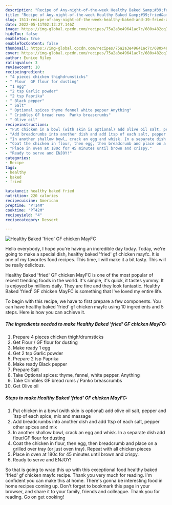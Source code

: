 ```yaml
---
description: "Recipe of Any-night-of-the-week Healthy Baked &amp;#39;fried&amp;#39; GF chicken MayFC"
title: "Recipe of Any-night-of-the-week Healthy Baked &amp;#39;fried&amp;#39; GF chicken MayFC"
slug: 1511-recipe-of-any-night-of-the-week-healthy-baked-and-39-fried-and-39-gf-chicken-mayfc
date: 2022-05-11T02:12:27.146Z
image: https://img-global.cpcdn.com/recipes/75a2a3e49641ac7c/680x482cq70/healthy-baked-fried-gf-chicken-mayfc-recipe-main-photo.jpg
hideToc: false
enableToc: true
enableTocContent: false
thumbnail: https://img-global.cpcdn.com/recipes/75a2a3e49641ac7c/680x482cq70/healthy-baked-fried-gf-chicken-mayfc-recipe-main-photo.jpg
cover: https://img-global.cpcdn.com/recipes/75a2a3e49641ac7c/680x482cq70/healthy-baked-fried-gf-chicken-mayfc-recipe-main-photo.jpg
author: Eunice Riley
ratingvalue: 3
reviewcount: 10
recipeingredient:
- "4 pieces chicken thighdrumsticks"
- " Flour  GF flour for dusting"
- "1 egg"
- "2 tsp Garlic powder"
- "2 tsp Paprika"
- " Black pepper"
- " Salt"
- " Optional spices thyme fennel white pepper Anything"
- " Crimbles GF bread rums  Panko breascrumbs"
- " Olive oil"
recipeinstructions:
- "Put chicken in a bowl (with skin is optional) add olive oil salt, pepper and 1tsp of each spice, mix and massage"
- "Add breadcrumbs into another dish and add 1tsp of each salt, pepper other spices and mix"
- "In another shallow bowl, crack an egg and whisk. In a separate dish add flour/GF flour for dusting"
- "Coat the chicken in flour, then egg, then breadcrumb and place on a grilled over tray (or just oven tray). Repeat with all chicken pieces"
- "Place in oven at 180c for 45 minutes until brown and crispy."
- "Ready to serve and ENJOY!"
categories:
- Recipe
tags:
- healthy
- baked
- fried

katakunci: healthy baked fried 
nutrition: 220 calories
recipecuisine: American
preptime: "PT14M"
cooktime: "PT42M"
recipeyield: "4"
recipecategory: Dessert

---
```



![Healthy Baked &#39;fried&#39; GF chicken MayFC](https://img-global.cpcdn.com/recipes/75a2a3e49641ac7c/680x482cq70/healthy-baked-fried-gf-chicken-mayfc-recipe-main-photo.jpg)

Hello everybody, I hope you're having an incredible day today. Today, we're going to make a special dish, healthy baked &#39;fried&#39; gf chicken mayfc. It is one of my favorites food recipes. This time, I will make it a bit tasty. This will be really delicious.



Healthy Baked &#39;fried&#39; GF chicken MayFC is one of the most popular of recent trending foods in the world. It's simple, it's quick, it tastes yummy. It is enjoyed by millions daily. They are fine and they look fantastic. Healthy Baked &#39;fried&#39; GF chicken MayFC is something that I've loved my entire life.


To begin with this recipe, we have to first prepare a few components. You can have healthy baked &#39;fried&#39; gf chicken mayfc using 10 ingredients and 5 steps. Here is how you can achieve it.

<!--inarticleads1-->

##### The ingredients needed to make Healthy Baked &#39;fried&#39; GF chicken MayFC:

1. Prepare 4 pieces chicken thigh/drumsticks
1. Get  Flour / GF flour for dusting
1. Make ready 1 egg
1. Get 2 tsp Garlic powder
1. Prepare 2 tsp Paprika
1. Make ready  Black pepper
1. Prepare  Salt
1. Take  Optional spices: thyme, fennel, white pepper. Anything
1. Take  Crimbles GF bread rums / Panko breascrumbs
1. Get  Olive oil




<!--inarticleads2-->

##### Steps to make Healthy Baked &#39;fried&#39; GF chicken MayFC:

1. Put chicken in a bowl (with skin is optional) add olive oil salt, pepper and 1tsp of each spice, mix and massage
1. Add breadcrumbs into another dish and add 1tsp of each salt, pepper other spices and mix
1. In another shallow bowl, crack an egg and whisk. In a separate dish add flour/GF flour for dusting
1. Coat the chicken in flour, then egg, then breadcrumb and place on a grilled over tray (or just oven tray). Repeat with all chicken pieces
1. Place in oven at 180c for 45 minutes until brown and crispy.
1. Ready to serve and ENJOY!



So that is going to wrap this up with this exceptional food healthy baked &#39;fried&#39; gf chicken mayfc recipe. Thank you very much for reading. I'm confident you can make this at home. There's gonna be interesting food in home recipes coming up. Don't forget to bookmark this page in your browser, and share it to your family, friends and colleague. Thank you for reading. Go on get cooking!
